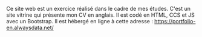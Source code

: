 Ce site web est un exercice réalisé dans le cadre de mes études.
C'est un site vitrine qui présente mon CV en anglais.
Il est codé en HTML, CCS et JS avec un Bootstrap.
Il est hébergé en ligne à cette adresse : https://portfolio-en.alwaysdata.net/

